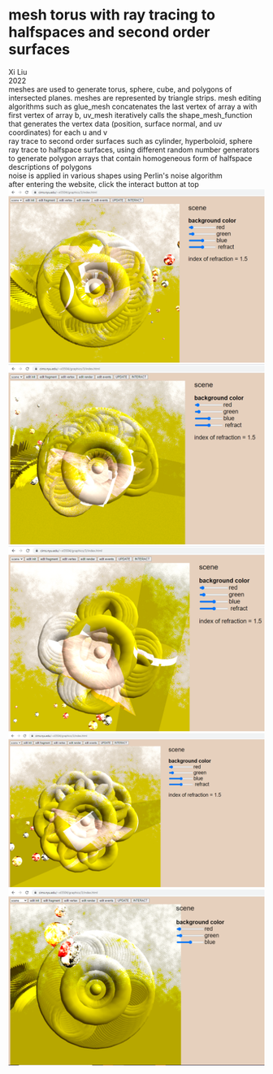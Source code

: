 # mesh torus with ray tracing to halfspaces and second order surfaces
Xi Liu</br>
2022</br>
meshes are used to generate torus, sphere, cube, and polygons of intersected planes. meshes are represented by triangle strips. mesh editing algorithms such as glue_mesh concatenates the last vertex of array a with first vertex of array b, uv_mesh iteratively calls the shape_mesh_function that generates the vertex data (position, surface normal, and uv coordinates) for each u and v</br>
ray trace to second order surfaces such as cylinder, hyperboloid, sphere</br>
ray trace to halfspace surfaces, using different random number generators to generate polygon arrays that contain homogeneous form of halfspace descriptions of polygons</br>
noise is applied in various shapes using Perlin's noise algorithm</br>
after entering the website, click the interact button at top
![8](img/8.png)
![7](img/7.png)
![6](img/6.png)
![5](img/5.png)
![0](img/0.png)

